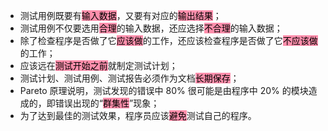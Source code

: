 - 测试用例既要有<mark style="background: #FF5582A6;">输入数据</mark>，又要有对应的<mark style="background: #FF5582A6;">输出结果</mark>；
- 测试用例不仅要选用<mark style="background: #FF5582A6;">合理</mark>的输入数据，还应选择<mark style="background: #FF5582A6;">不合理</mark>的输入数据；
- 除了检查程序是否做了它<mark style="background: #FF5582A6;">应该做</mark>的工作，还应该检查程序是否做了它<mark style="background: #FF5582A6;">不应该做</mark>的工作；
- 应该远在<mark style="background: #FF5582A6;">测试开始之前</mark>就制定测试计划；
- 测试计划、测试用例、测试报告必须作为文档<mark style="background: #FF5582A6;">长期保存</mark>；
- Pareto 原理说明，测试发现的错误中 80% 很可能是由程序中 20% 的模块造成的，即错误出现的“<mark style="background: #FF5582A6;">群集性</mark>”现象；
- 为了达到最佳的测试效果，程序员应该<mark style="background: #FF5582A6;">避免</mark>测试自己的程序。